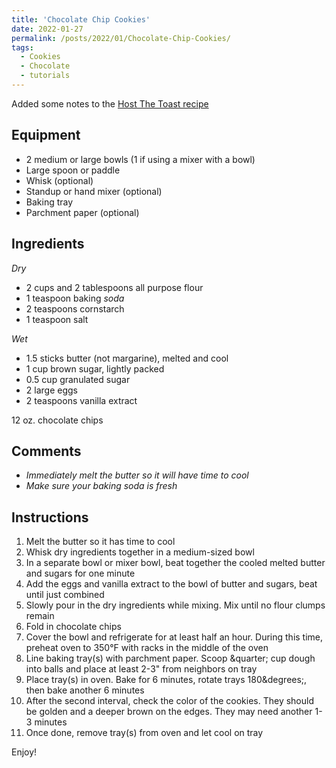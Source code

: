 ```yaml
---
title: 'Chocolate Chip Cookies'
date: 2022-01-27
permalink: /posts/2022/01/Chocolate-Chip-Cookies/
tags:
  - Cookies
  - Chocolate
  - tutorials
---
```


Added some notes to the [Host The Toast recipe](https://hostthetoast.com/best-chewy-cafe-style-chocolate-chip-cookies/#tasty-recipes-9463-jump-target)

## Equipment
* 2 medium or large bowls (1 if using a mixer with a bowl)
* Large spoon or paddle
* Whisk (optional)
* Standup or hand mixer (optional)
* Baking tray
* Parchment paper (optional)

## Ingredients
*Dry*
* 2 cups and 2 tablespoons all purpose flour
* 1 teaspoon baking *soda*
* 2 teaspoons cornstarch
* 1 teaspoon salt

*Wet*
* 1.5 sticks butter (not margarine), melted and cool
* 1 cup brown sugar, lightly packed
* 0.5 cup granulated sugar
* 2 large eggs
* 2 teaspoons vanilla extract

12 oz. chocolate chips

## Comments
* *Immediately melt the butter so it will have time to cool*
* *Make sure your baking soda is fresh*

## Instructions
1. Melt the butter so it has time to cool
1. Whisk dry ingredients together in a medium-sized bowl
1. In a separate bowl or mixer bowl, beat together the cooled melted butter and sugars for one minute
1. Add the eggs and vanilla extract to the bowl of butter and sugars, beat until just combined
1. Slowly pour in the dry ingredients while mixing. Mix until no flour clumps remain
1. Fold in chocolate chips
1. Cover the bowl and refrigerate for at least half an hour. During this time, preheat oven to 350&deg;F with racks in the middle of the oven
1. Line baking tray(s) with parchment paper. Scoop &quarter; cup dough into balls and place at least 2-3" from neighbors on tray
1. Place tray(s) in oven. Bake for 6 minutes, rotate trays 180&degrees;, then bake another 6 minutes
1. After the second interval, check the color of the cookies. They should be golden and a deeper brown on the edges. They may need another 1-3 minutes
1. Once done, remove tray(s) from oven and let cool on tray

Enjoy!
